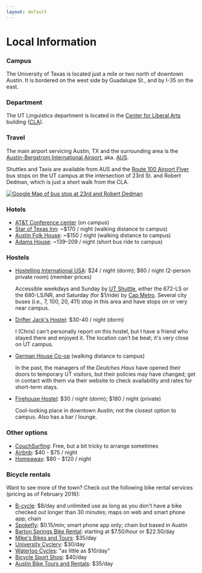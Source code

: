 ```yaml
---
layout: default
---
```

# Local Information

### Campus

The University of Texas is located just a mile or two north of downtown Austin.
It is bordered on the west side by Guadalupe St., and by I-35 on the east.

### Department

The UT Linguistics department is located in the [Center for Liberal Arts](https://maps.google.com/maps?q=College+of+Liberal+Arts+Building,+Inner+Campus+Dr+Austin,+TX+78712&hl=en&t=m&z=14) building ([CLA](http://www.utexas.edu/maps/main/buildings/cla.html)).

### Travel

The main airport servicing Austin, TX and the surrounding area is the [Austin-Bergstrom International Airport](http://www.austintexas.gov/airport), aka. [AUS](http://content.abia.org:8080/webfids/).

Shuttles and Taxis are available from AUS and the [Route 100 Airport Flyer](http://www.capmetro.org/schedulemap.aspx?f1=100) bus stops on the UT campus at the intersection of 23rd St. and Robert Dedman, which is just a short walk from the CLA.

[![Google Map of bus stop at 23rd and Robert Dedman](https://maps.google.com/maps/api/staticmap?center=30.284789,-97.735298&zoom=16&markers=30.285097,-97.730701&size=500x325&sensor=false)](http://maps.google.com/maps?q=23rd+St+E+and+Robert+Dedman+Dr,+Austin,+TX&hl=en&ll=30.285864,-97.735105&spn=0.009487,0.017552&sll=30.286031,-97.73268&sspn=0.009487,0.017552&hnear=Robert+Dedman+Dr+%26+23rd+St+E,+Austin,+Travis,+Texas+78712&t=m&z=16)


### Hotels

* [AT&T Conference center](http://www.meetattexas.com/) (on campus)
* [Star of Texas Inn](http://staroftexasinn.com/): ~$170 / night (walking distance to campus)
* [Austin Folk House](http://austinfolkhouse.com/): ~$150 / night (walking distance to campus)
* [Adams House](http://www.theadamshouse.com/): ~$139–$209 / night (short bus ride to campus)


### Hostels

* [Hostelling International USA](http://www.hiusa.org/austin/): $24 / night (dorm); $60 / night (2-person private room) (member prices)

  Accessible weekdays and Sunday by [UT Shuttle](http://www.utexas.edu/parking/transportation/shuttle/index.php), either the 672-LS or the 680-LS/NR, and Saturday (for $1/ride) by [Cap Metro](http://www.capmetro.org/). Several city buses (i.e., 7, 100, 20, 411) stop in this area and have stops on or very near campus.
* [Drifter Jack's Hostel](http://drifterjackshostel.com/): $30-40 / night (dorm)

  I (Chris) can't personally report on this hostel, but I have a friend who stayed there and enjoyed it. The location can't be beat; it's very close on UT campus.
* [German House Co-op](http://www.dhauscoop.com/) (walking distance to campus)

  In the past, the managers of the _Deutches Haus_ have opened their doors to temporary UT visitors, but their policies may have changed; get in contact with them via their website to check availability and rates for short-term stays.

* [Firehouse Hostel](http://www.firehousehostel.com/): $30 / night (dorm); $180 / night (private)

  Cool-looking place in downtown Austin; not the closest option to campus. Also has a bar / lounge.


### Other options

* [CouchSurfing](http://www.couchsurfing.org): Free, but a bit tricky to arrange sometimes
* [Airbnb](http://www.airbnb.com): $40 - $75 / night
* [Homeaway](http://www.homeaway.com): $80 - $120 / night


### Bicycle rentals

Want to see more of the town? Check out the following bike rental services (pricing as of February 2016):

* [B-cycle](https://austin.bcycle.com/station-locations): $8/day and unlimited use as long as you don't have a bike checked out longer than 30 minutes; maps on web and smart phone app; chain
* [Spokefly](https://www.spokefly.com/): $0.15/min; smart phone app only; chain but based in Austin
* [Barton Springs Bike Rental](http://www.bartonspringsbikerental.com/bike-rentals.htm): starting at $7.50/hour or $22.50/day
* [Mike's Bikes and Tours](http://www.mikesbikesandtours.com/): $35/day
* [University Cyclery](http://www.universitycyclery.com/rental.html): $30/day
* [Waterloo Cycles](http://waterloocycles.com/): "as little as $10/day"
* [Bicycle Sport Shop](http://bicyclesportshop.com/about/rental-department-pg174.htm): $40/day
* [Austin Bike Tours and Rentals](http://www.austinbiketoursandrentals.com/rentals/): $35/day

